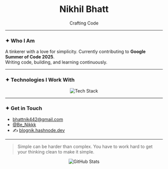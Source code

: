 <h1 align="center">Nikhil Bhatt</h1>
<p align="center">Crafting Code</p>

---

### ✦ Who I Am

A tinkerer with a love for simplicity. 
Currently contributing to **Google Summer of Code 2025**.  
Writing code, building, and learning continuously.

---

### ✦ Technologies I Work With

<div align="center">
  <img src="https://skillicons.dev/icons?i=js,ts,react,nextjs,nodejs,mongodb,mysql,tailwind" alt="Tech Stack" />
</div>

---

### ✦ Get in Touch

-  [bhattnik442@gmail.com](mailto:bhattnik442@gmail.com)  
-  [@Be_Nikkk](https://twitter.com/Be_Nikkk)  
- ✍ [blognik.hashnode.dev](https://blognik.hashnode.dev)

---


> Simple can be harder than complex. You have to work hard to get your thinking clean to make it simple.

<p align="center">
  <img src="https://github-readme-stats.vercel.app/api?username=BeNikk&show_icons=false&hide_title=true&hide_border=true&text_color=777&bg_color=00000000" alt="GitHub Stats" />
</p>
